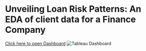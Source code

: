 # Unveiling Loan Risk Patterns: An EDA of client data for a Finance Company


[Click here to open Dashboard](https://public.tableau.com/views/Loan_Risk_Assessment/UnveilingLoanRiskPatternsAnEDAofClientDataforaFinanceCompany?:language=en-US&publish=yes&:sid=&:display_count=n&:origin=viz_share_link) ![Tableau Dashboard](https://github.com/aishwarya-10/loan-risk-assessment/assets/48954230/1d663f1d-d627-493f-87fe-4c037a6b05f0)

